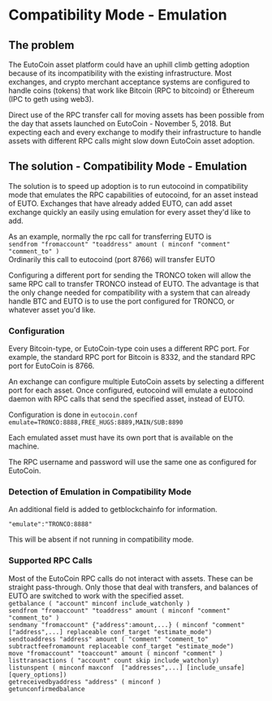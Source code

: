 # Compatibility Mode - Emulation

## The problem
The EutoCoin asset platform could have an uphill climb getting adoption because of its incompatibility with the existing infrastructure.  Most exchanges, and crypto merchant acceptance systems are configured to handle coins (tokens) that work like Bitcoin (RPC to bitcoind) or Ethereum (IPC to geth using web3).

Direct use of the RPC transfer call for moving assets has been possible from the day that assets launched on EutoCoin - November 5, 2018.  But expecting each and every exchange to modify their infrastructure to handle assets with different RPC calls might slow down EutoCoin asset adoption.

## The solution - Compatibility Mode - Emulation
The solution is to speed up adoption is to run eutocoind in compatibility mode that emulates the RPC capabilities of eutocoind, for an asset instead of EUTO.  Exchanges that have already added EUTO, can add asset exchange quickly an easily using emulation for every asset they'd like to add.

As an example, normally the rpc call for transferring EUTO is   
```sendfrom "fromaccount" "toaddress" amount ( minconf "comment" "comment_to" )```   
Ordinarily this call to eutocoind (port 8766) will transfer EUTO

Configuring a different port for sending the TRONCO token will allow the same RPC call to transfer TRONCO instead of EUTO.  The advantage is that the only change needed for compatibility with a system that can already handle BTC and EUTO is to use the port configured for TRONCO, or whatever asset you'd like.

### Configuration
Every Bitcoin-type, or EutoCoin-type coin uses a different RPC port.  For example, the standard RPC port for Bitcoin is 8332, and the standard RPC port for EutoCoin is 8766.

An exchange can configure multiple EutoCoin assets by selecting a different port for each asset.  Once configured, eutocoind will emulate a eutocoind daemon with RPC calls that send the specified asset, instead of EUTO.

Configuration is done in ```eutocoin.conf```  
```emulate=TRONCO:8888,FREE_HUGS:8889,MAIN/SUB:8890```

Each emulated asset must have its own port that is available on the machine.

The RPC username and password will use the same one as configured for EutoCoin.

### Detection of Emulation in Compatibility Mode
An additional field is added to getblockchainfo for information. 

```"emulate":"TRONCO:8888"```

This will be absent if not running in compatibility mode.

### Supported RPC Calls

Most of the EutoCoin RPC calls do not interact with assets.  These can be straight pass-through.  Only those that deal with transfers, and balances of EUTO are switched to work with the specified asset.  
```getbalance ( "account" minconf include_watchonly )```  
```sendfrom "fromaccount" "toaddress" amount ( minconf "comment" "comment_to" )```    
```sendmany "fromaccount" {"address":amount,...} ( minconf "comment" ["address",...] replaceable conf_target "estimate_mode")```  
```sendtoaddress "address" amount ( "comment" "comment_to" subtractfeefromamount replaceable conf_target "estimate_mode")```  
```move "fromaccount" "toaccount" amount ( minconf "comment" )```  
```listtransactions ( "account" count skip include_watchonly)```  
```listunspent ( minconf maxconf  ["addresses",...] [include_unsafe] [query_options])```  
```getreceivedbyaddress "address" ( minconf )```  
```getunconfirmedbalance```  


